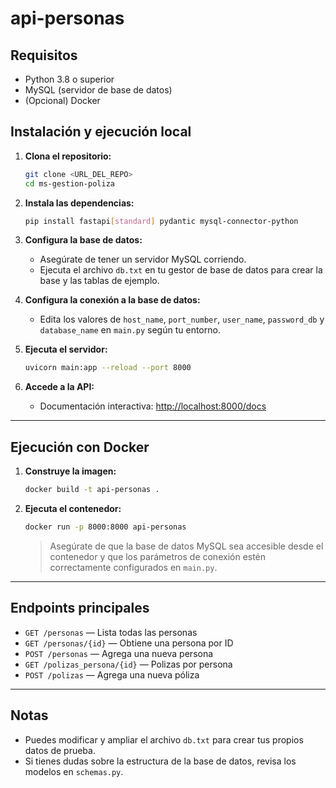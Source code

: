 # api-personas

## Requisitos

- Python 3.8 o superior
- MySQL (servidor de base de datos)
- (Opcional) Docker

## Instalación y ejecución local

1. **Clona el repositorio:**
   ```bash
   git clone <URL_DEL_REPO>
   cd ms-gestion-poliza
   ```

2. **Instala las dependencias:**
   ```bash
   pip install fastapi[standard] pydantic mysql-connector-python
   ```

3. **Configura la base de datos:**
   - Asegúrate de tener un servidor MySQL corriendo.
   - Ejecuta el archivo `db.txt` en tu gestor de base de datos para crear la base y las tablas de ejemplo.

4. **Configura la conexión a la base de datos:**
   - Edita los valores de `host_name`, `port_number`, `user_name`, `password_db` y `database_name` en `main.py` según tu entorno.

5. **Ejecuta el servidor:**
   ```bash
   uvicorn main:app --reload --port 8000
   ```

6. **Accede a la API:**
   - Documentación interactiva: [http://localhost:8000/docs](http://localhost:8000/docs)

---

## Ejecución con Docker

1. **Construye la imagen:**
   ```bash
   docker build -t api-personas .
   ```

2. **Ejecuta el contenedor:**
   ```bash
   docker run -p 8000:8000 api-personas
   ```
   > Asegúrate de que la base de datos MySQL sea accesible desde el contenedor y que los parámetros de conexión estén correctamente configurados en `main.py`.

---

## Endpoints principales

- `GET /personas` — Lista todas las personas
- `GET /personas/{id}` — Obtiene una persona por ID
- `POST /personas` — Agrega una nueva persona
- `GET /polizas_persona/{id}` — Polizas por persona
- `POST /polizas` — Agrega una nueva póliza

---

## Notas

- Puedes modificar y ampliar el archivo `db.txt` para crear tus propios datos de prueba.
- Si tienes dudas sobre la estructura de la base de datos, revisa los modelos en `schemas.py`.